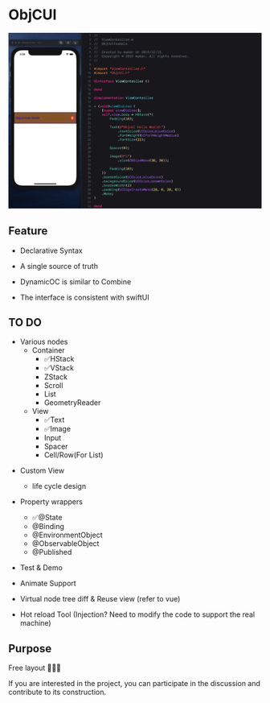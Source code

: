 # ObjCUI

![](objcUI.png)

## Feature

* Declarative Syntax

* A single source of truth

* DynamicOC is similar to Combine

* The interface is consistent with swiftUI

## TO DO

* Various nodes
    + Container
        + ✅HStack
        + ✅VStack
        + ZStack
        + Scroll
        + List
        + GeometryReader
    + View
        + ✅Text
        + ✅Image
        + Input
        + Spacer
        + Cell/Row(For List)

+ Custom View
    + life cycle design
    
+ Property wrappers
    + ✅@State
    + @Binding
    + @EnvironmentObject
    + @ObservableObject
    + @Published
  
+ Test & Demo

+ Animate Support

+ Virtual node tree diff & Reuse view (refer to vue)

* Hot reload Tool (Injection? Need to modify the code to support the real machine)

## Purpose

Free layout 🚀🚀🚀

If you are interested in the project, you can participate in the discussion and contribute to its construction.
